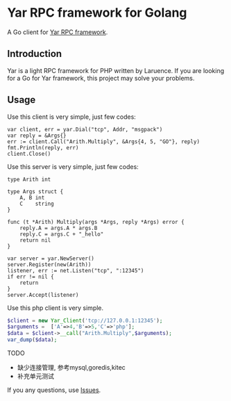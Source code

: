 # Yar RPC framework for Golang

A Go client for [Yar RPC framework](https://github.com/laruence/yar).

## Introduction

Yar is a light RPC framework for PHP written by Laruence. 
If you are looking for a Go for Yar framework, this project may
solve your problems.

## Usage

Use this client is very simple, just few codes:

```golang
var client, err = yar.Dial("tcp", Addr, "msgpack")
var reply = &Args{}
err := client.Call("Arith.Multiply", &Args{4, 5, "GO"}, reply)
fmt.Println(reply, err)
client.Close()
```
Use this server is very simple, just few codes:

```golang
type Arith int

type Args struct {
	A, B int
	C    string
}

func (t *Arith) Multiply(args *Args, reply *Args) error {
	reply.A = args.A * args.B
	reply.C = args.C + "_hello"
	return nil
}

var server = yar.NewServer()
server.Register(new(Arith))
listener, err := net.Listen("tcp", ":12345")
if err != nil {
	return
}
server.Accept(listener)
```

Use this php client is very simple.

```php
$client = new Yar_Client('tcp://127.0.0.1:12345');
$arguments =  ['A'=>4,'B'=>5,'C'=>'php'];
$data = $client->__call("Arith.Multiply",$arguments);
var_dump($data);
```
TODO
* 缺少连接管理, 参考mysql,goredis,kitec
* 补充单元测试


If you any questions, use [Issues](https://github.com/gyf19/yar-go/issues).

